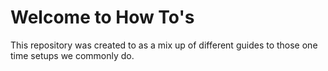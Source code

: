 # Welcome to How To's

This repository was created to as a mix up of different guides to those one time setups we commonly do.
